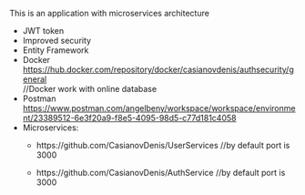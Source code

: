 This is an application with microservices architecture
- JWT token
- Improved security
- Entity Framework
- Docker https://hub.docker.com/repository/docker/casianovdenis/authsecurity/general
<br/>//Docker work with online database
- Postman https://www.postman.com/angelbeny/workspace/workspace/environment/23389512-6e3f20a9-f8e5-4095-98d5-c77d181c4058
- Microservices:
<ul>
<ul>
  <li>https://github.com/CasianovDenis/UserServices  //by default port is 3000</li> 
</ul>
  <ul>
 <li> https://github.com/CasianovDenis/AuthService  //by default port is 3000</li>
    </ul>
</ul>

